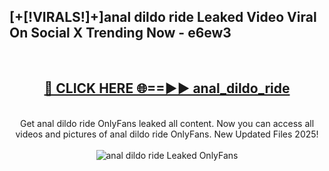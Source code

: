 <h2>[+[!VIRALS!]+]anal dildo ride Leaked Video Viral On Social X Trending Now - e6ew3</h2>
<br>
<div align="center">
<h2><a href="https://libra.edu.pl?anal_dildo_ride" rel="nofollow">🔴 CLICK HERE 🌐==►► anal_dildo_ride</a></h2>
<br>
Get anal dildo ride OnlyFans leaked all content. Now you can access all videos and pictures of anal dildo ride OnlyFans. New Updated Files 2025!
<br>
<br>
<a href="https://libra.edu.pl?anal_dildo_ride" rel="nofollow" data-target="animated-image.originalLink"><img src="https://i.ibb.co.com/WyWwxjT/player-gif2.gif" alt="anal dildo ride Leaked OnlyFans" style="max-width: 100%; display: inline-block;" data-target="animated-image.originalImage"></a>
</div>
<br>
